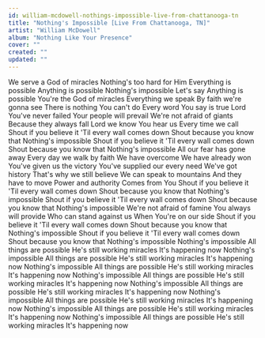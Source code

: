 ```yaml
---
id: william-mcdowell-nothings-impossible-live-from-chattanooga-tn
title: "Nothing's Impossible [Live From Chattanooga, TN]"
artist: "William McDowell"
album: "Nothing Like Your Presence"
cover: ""
created: ""
updated: ""
---
```


We serve a God of miracles
Nothing's too hard for Him
Everything is possible
Anything is possible
Nothing's impossible
Let's say
Anything is possible
You're the God of miracles
Everything we speak
By faith we're gonna see
There is nothing You can't do
Every word You say is true
Lord You've never failed
Your people will prevail
We're not afraid of giants
Because they always fall
Lord we know You hear us
Every time we call
Shout if you believe it
'Til every wall comes down
Shout because you know that
Nothing's impossible
Shout if you believe it
'Til every wall comes down
Shout because you know that
Nothing's impossible
All our fear has gone away
Every day we walk by faith
We have overcome
We have already won
You've given us the victory
You've supplied our every need
We've got history
That's why we still believe
We can speak to mountains
And they have to move
Power and authority
Comes from You
Shout if you believe it
'Til every wall comes down
Shout because you know that
Nothing's impossible
Shout if you believe it
'Til every wall comes down
Shout because you know that
Nothing's impossible
We're not afraid of famine
You always will provide
Who can stand against us
When You're on our side
Shout if you believe it
'Til every wall comes down
Shout because you know that
Nothing's impossible
Shout if you believe it
'Til every wall comes down
Shout because you know that
Nothing's impossible
Nothing's impossible
All things are possible
He's still working miracles
It's happening now
Nothing's impossible
All things are possible
He's still working miracles
It's happening now
Nothing's impossible
All things are possible
He's still working miracles
It's happening now
Nothing's impossible
All things are possible
He's still working miracles
It's happening now
Nothing's impossible
All things are possible
He's still working miracles
It's happening now
Nothing's impossible
All things are possible
He's still working miracles
It's happening now
Nothing's impossible
All things are possible
He's still working miracles
It's happening now
Nothing's impossible
All things are possible
He's still working miracles
It's happening now